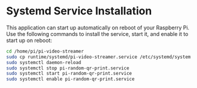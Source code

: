 # Systemd Service Installation

This application can start up automatically on reboot of your Raspberry Pi. Use the following commands to install the service, start it, and enable it to start up on reboot:

```bash
cd /home/pi/pi-video-streamer
sudo cp runtime/systemd/pi-video-streamer.service /etc/systemd/system
sudo systemctl daemon-reload
sudo systemctl stop pi-random-qr-print.service
sudo systemctl start pi-random-qr-print.service
sudo systemctl enable pi-random-qr-print.service
```
